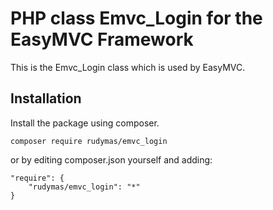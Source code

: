 # PHP class Emvc_Login for the EasyMVC Framework

This is the Emvc_Login class which is used by EasyMVC.

## Installation
Install the package using composer.
```
composer require rudymas/emvc_login
```

or by editing composer.json yourself and adding:
```
"require": {
    "rudymas/emvc_login": "*"
}
```
